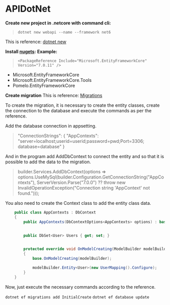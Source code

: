 # APIDotNet


**Create new project in .netcore with command cli:**

> ```dotnet new webapi --name --framework net6```
 
This is reference: [dotnet new](https://learn.microsoft.com/en-us/dotnet/core/tools/dotnet-new)

**Install [nugets](https://www.nuget.org/):**
**Example:**
> ```<PackageReference Include="Microsoft.EntityFrameworkCore" Version="7.0.11" />```

- Microsoft.EntityFrameworkCore
- Microsoft.EntityFrameworkCore.Tools
- Pomelo.EntityFrameworkCore

**Create migration**
This is reference: [Migrations](https://learn.microsoft.com/en-us/ef/core/managing-schemas/migrations/?tabs=dotnet-core-cli)

To create the migration, it is necessary to create the entity classes, create the connection to the database and execute the commands as per the reference.

Add the database connection in appsetting.

> "ConnectionStrings": {
      "AppContexts": "server=localhost;userid=userid;password=pwd;Port=3306; database=database"
  }


And in the program add AddDbContext to connect the entity and so that it is possible to add the data to the migration.

>  builder.Services.AddDbContext<AppContexts>(options => options.UseMySql(builder.Configuration.GetConnectionString("AppContexts"), ServerVersion.Parse("7.0.0") ?? throw new InvalidOperationException("Connection string 'AppContext' not found.")));



You also need to create the Context class to add the entity class data.

```C#
    public class AppContexts : DbContext
    {
        public AppContexts(DbContextOptions<AppContexts> options) : base(options) { }


        public DbSet<User> Users { get; set; }


        protected override void OnModelCreating(ModelBuilder modelBuilder)
        {
            base.OnModelCreating(modelBuilder);

            modelBuilder.Entity<User>(new UserMapping().Configure);
        }
    }
```

Now, just execute the necessary commands according to the reference.

```dotnet ef migrations add InitialCreate```
```dotnet ef database update```